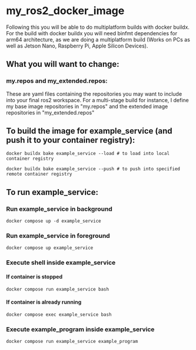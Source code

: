 # my_ros2_docker_image

Following this you will be able to do multiplatform builds with docker buildx.
For the build with docker buildx you will need binfmt dependencies for arm64 architecture, as we are doing a multiplatform build (Works on PCs as well as Jetson Nano, Raspberry Pi, Apple Silicon Devices).

## What you will want to change:
### my.repos and my_extended.repos:
These are yaml files containing the repositories you may want to include into your final ros2 workspace.
For a multi-stage build for instance, I define my base image repositories in "my.repos" and the extended image repositories in "my_extended.repos"

## To build the image for example_service (and push it to your container registry):
```
docker buildx bake example_service --load # to load into local container registry
```
```
docker buildx bake example_service --push # to push into specified remote container registry
```
## To run example_service:
### Run example_service in background
```
docker compose up -d example_service
```
### Run example_service in foreground
```
docker compose up example_service
```
### Execute shell inside example_service
#### If container is stopped
```
docker compose run example_service bash
```
#### If container is already running
```
docker compose exec example_service bash
```
### Execute example_program inside example_service
```
docker compose run example_service example_program
```
